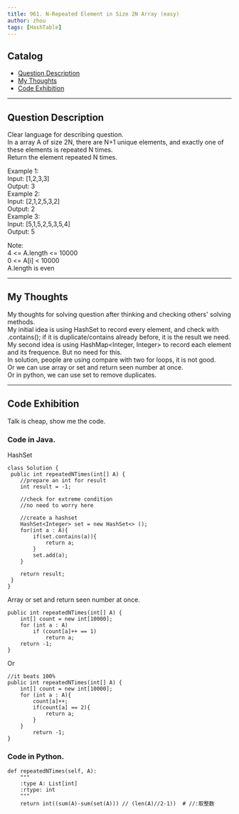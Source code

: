 ```yaml
---
title: 961. N-Repeated Element in Size 2N Array (easy)                  
author: zhou      
tags: [HashTable]          
---
```


       

## Catalog  
+ [Question Description](#partI)
+ [My Thoughts](#partII)
+ [Code Exhibition](#partIII)

----------------------------------

## Question Description
Clear language for describing question.    
In a array A of size 2N, there are N+1 unique elements, and exactly one of these elements is repeated N times.    
Return the element repeated N times.     

Example 1:    
Input: [1,2,3,3]   
Output: 3   
Example 2:    
Input: [2,1,2,5,3,2]   
Output: 2   
Example 3:   
Input: [5,1,5,2,5,3,5,4]   
Output: 5    

Note:    
4 <= A.length <= 10000   
0 <= A[i] < 10000   
A.length is even   


----------------------------------

## My Thoughts
My thoughts for solving question after thinking and checking others' solving methods.        
My initial idea is using HashSet to record every element, and check with .contains(); if it is duplicate/contains already before, it is the result we need.    
My second idea is using HashMap<Integer, Integer> to record each element and its frequence. But no need for this.   
In solution, people are using compare with two for loops, it is not good.   
Or we can use array or set and return seen number at once.    
Or in python, we can use set to remove duplicates.    

----------------------------------

## Code Exhibition
Talk is cheap, show me the code.    
### Code in Java.     
HashSet   

    class Solution {
     public int repeatedNTimes(int[] A) {
        //prepare an int for result
        int result = -1;
        
        //check for extreme condition
        //no need to worry here
        
        //create a hashset
        HashSet<Integer> set = new HashSet<> ();
        for(int a : A){
            if(set.contains(a)){
                return a;
            }
            set.add(a);
        }
        
        return result;
     }
    }

Array or set and return seen number at once.   

    public int repeatedNTimes(int[] A) {
        int[] count = new int[10000];
        for (int a : A)
            if (count[a]++ == 1)
                return a;
        return -1;
    }

Or   

    //it beats 100%   
    public int repeatedNTimes(int[] A) {
        int[] count = new int[10000];
        for (int a : A){
            count[a]++;
            if(count[a] == 2){
                return a;
            }
        }
            return -1;
    }


### Code in Python.   

    def repeatedNTimes(self, A):
        """
        :type A: List[int]
        :rtype: int
        """
        return int((sum(A)-sum(set(A))) // (len(A)//2-1))  # //:取整数

